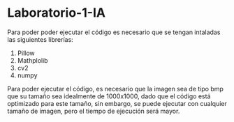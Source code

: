 # Laboratorio-1-IA

Para poder poder ejecutar el código es necesario que se tengan intaladas las siguientes librerías:

1. Pillow
2. Mathplolib
3. cv2
4. numpy

Para poder ejecutar el código, es necesario que la imagen sea de tipo bmp que su tamaño sea idealmente de 1000x1000, dado que el código está optimizado para este tamaño, sin embargo, se puede ejecutar con cualquier tamaño de imagen, pero el tiempo de ejecución será mayor.
